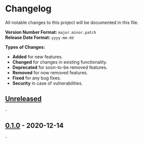 # Changelog

All notable changes to this project will be documented in this file.

**Version Number Format:** `major.minor.patch`  
**Release Date Format:** `yyyy-mm-dd`  

**Types of Changes:**
- **Added** for new features.
- **Changed** for changes in existing functionality.
- **Deprecated** for soon-to-be removed features.
- **Removed** for now removed features.
- **Fixed** for any bug fixes.
- **Security** in case of vulnerabilities.
##


## [Unreleased]

`-`


## [0.1.0] - 2020-12-14

`-`
##


[unreleased]: https://github.com/agnostic-apollo/sudo/compare/v0.1.0...HEAD
[0.1.0]: https://github.com/agnostic-apollo/sudo/releases/tag/v0.1.0
